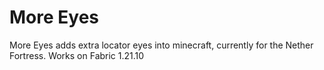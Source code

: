 # More Eyes
More Eyes adds extra locator eyes into minecraft, currently for the Nether Fortress. 
Works on Fabric 1.21.10
